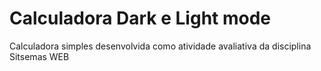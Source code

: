 # Calculadora Dark e Light mode
Calculadora simples desenvolvida como atividade avaliativa da disciplina Sitsemas WEB
